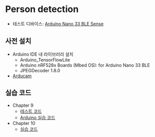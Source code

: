 # Person detection

- 테스트 디바이스: [Arduino Nano 33 BLE Sense](https://store.arduino.cc/usa/nano-33-ble-sense)

## 사전 설치

- Arduino IDE 내 라이브러리 설치
    - Arduino_TensorFlowLite
    - Arduino nRF528x Boards (Mbed OS): for Arduino Nano 33 BLE
    - JPEGDecoder 1.8.0
- [Arducam](https://github.com/ArduCAM/Arduino)


## 실습 코드

- Chapter 9
    - [테스트 코드](test)
    - [Arduino 실습 코드](arduino)
- Chapter 10
    - [실습 코드](https://github.com/meeeejin/til/blob/master/tensorflow/how-to-use-slim.md)
